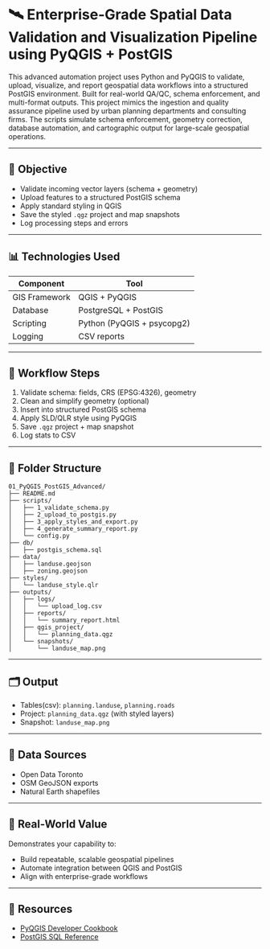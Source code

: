 # 🛰️ Enterprise-Grade Spatial Data Validation and Visualization Pipeline using PyQGIS + PostGIS

This advanced automation project uses Python and PyQGIS to validate, upload, visualize, and report geospatial data workflows into a structured PostGIS environment. Built for real-world QA/QC, schema enforcement, and multi-format outputs. This project mimics the ingestion and quality assurance pipeline used by urban planning departments and consulting firms. The scripts simulate schema enforcement, geometry correction, database automation, and cartographic output for large-scale geospatial operations.

---

## 🎯 Objective

- Validate incoming vector layers (schema + geometry)
- Upload features to a structured PostGIS schema
- Apply standard styling in QGIS
- Save the styled `.qgz` project and map snapshots
- Log processing steps and errors
---

## 📊 Technologies Used

| Component | Tool |
|----------|------|
| GIS Framework | QGIS + PyQGIS |
| Database | PostgreSQL + PostGIS |
| Scripting | Python (PyQGIS + psycopg2) |
| Logging | CSV reports |

---

## 🔄 Workflow Steps

1. Validate schema: fields, CRS (EPSG:4326), geometry
2. Clean and simplify geometry (optional)
3. Insert into structured PostGIS schema
4. Apply SLD/QLR style using PyQGIS
5. Save `.qgz` project + map snapshot
6. Log stats to CSV
---

## 📂 Folder Structure

```
01_PyQGIS_PostGIS_Advanced/
├── README.md
├── scripts/
│   ├── 1_validate_schema.py
│   ├── 2_upload_to_postgis.py
│   ├── 3_apply_styles_and_export.py
│   ├── 4_generate_summary_report.py
│   └── config.py
├── db/
│   ├── postgis_schema.sql
├── data/
│   ├── landuse.geojson
│   ├── zoning.geojson
├── styles/
│   └── landuse_style.qlr
├── outputs/
│   ├── logs/
│   │   └── upload_log.csv
│   ├── reports/
│   │   └── summary_report.html
│   ├── qgis_project/
│   │   └── planning_data.qgz
│   └── snapshots/
│       └── landuse_map.png
```
---

## 🗂 Output

- Tables(csv): `planning.landuse`, `planning.roads`
- Project: `planning_data.qgz` (with styled layers)
- Snapshot: `landuse_map.png`
---

## 🔗 Data Sources

- Open Data Toronto
- OSM GeoJSON exports
- Natural Earth shapefiles
---

## 💼 Real-World Value

Demonstrates your capability to:
- Build repeatable, scalable geospatial pipelines
- Automate integration between QGIS and PostGIS
- Align with enterprise-grade workflows
---

## 🔗 Resources

- [PyQGIS Developer Cookbook](https://docs.qgis.org/3.28/en/docs/pyqgis_developer_cookbook/)
- [PostGIS SQL Reference](https://postgis.net/docs/)
